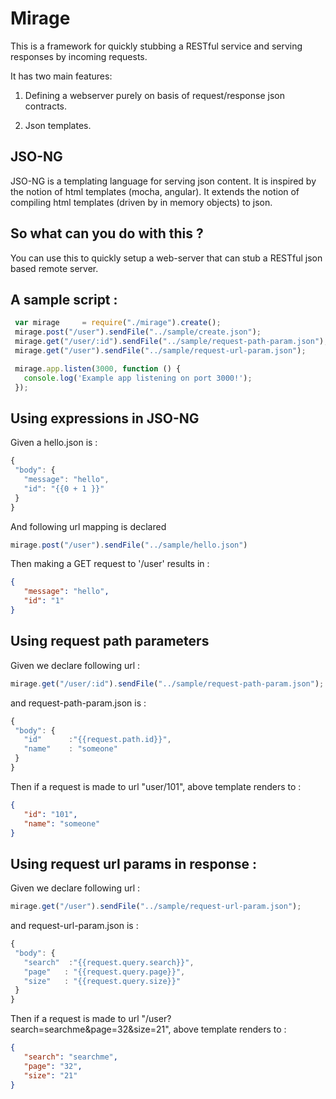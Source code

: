 # Mirage

This is a framework for quickly stubbing a RESTful service and serving responses by incoming requests.

It has two main features:

1. Defining a webserver purely on basis of request/response json contracts.

2. Json templates.

## JSO-NG

  JSO-NG is a templating language for serving json content.
  It is inspired by the notion of html templates (mocha, angular).
  It extends the notion of compiling html templates (driven by in memory objects) to json.

## So what can you do with this ?

You can use this to quickly setup a web-server that can stub a RESTful json based remote server.

## A sample script :

```javascript
 var mirage     = require("./mirage").create();
 mirage.post("/user").sendFile("../sample/create.json");
 mirage.get("/user/:id").sendFile("../sample/request-path-param.json");
 mirage.get("/user").sendFile("../sample/request-url-param.json");

 mirage.app.listen(3000, function () {
   console.log('Example app listening on port 3000!');
 });
```

## Using expressions in JSO-NG

Given a hello.json is : 
 ```javascript
{
  "body": {
    "message": "hello",
    "id": "{{0 + 1 }}"
  }
}
```
And following url mapping is declared 
 ```javascript
 mirage.post("/user").sendFile("../sample/hello.json")
```

Then making a GET request to '/user' results in : 
 ```json
 {
    "message": "hello",
    "id": "1"
}
 ```
## Using request path parameters
Given we declare following url :
 ```javascript
 mirage.get("/user/:id").sendFile("../sample/request-path-param.json");
```
 and request-path-param.json is : 
 ```javascript
{
  "body": {
    "id"      :"{{request.path.id}}",
    "name"    : "someone"
  }
}
```
Then if a request is made to url "user/101", above template renders to : 
 ```json
 {
    "id": "101",
    "name": "someone"
}
```
## Using request url params in response : 
Given we declare following url :

 ```javascript
mirage.get("/user").sendFile("../sample/request-url-param.json");
```

 and request-url-param.json is : 
 ```javascript
{
  "body": {
    "search"  :"{{request.query.search}}",
    "page"   : "{{request.query.page}}",
    "size"   : "{{request.query.size}}"
  }
}
```
Then if a request is made to url "/user?search=searchme&page=32&size=21", above template renders to : 
 ```json
{
    "search": "searchme",
    "page": "32",
    "size": "21"
}
```

